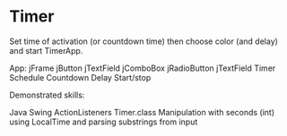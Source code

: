 # Timer
Set time of activation (or countdown time) then choose color (and delay) and start TimerApp.

App: 
     jFrame
     jButton
     jTextField
     jComboBox
     jRadioButton
     jTextField
     Timer
          Schedule
          Countdown
          Delay
          Start/stop
          


Demonstrated skills:

Java 
    Swing
    ActionListeners
    Timer.class
    Manipulation with seconds (int) using LocalTime and parsing substrings from input
